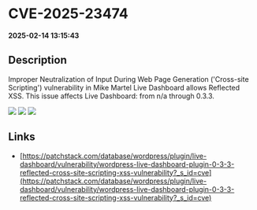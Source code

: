 # CVE-2025-23474

**2025-02-14 13:15:43**

## Description
Improper Neutralization of Input During Web Page Generation ('Cross-site Scripting') vulnerability in Mike Martel Live Dashboard allows Reflected XSS. This issue affects Live Dashboard: from n/a through 0.3.3.

![](https://img.shields.io/static/v1?label=Score&message=7.1&color=red)
![](https://img.shields.io/static/v1?label=Severity&message=HIGH&color=red)
![](https://img.shields.io/static/v1?label=CWE&message=XSS&color=green)

## Links
- [https://patchstack.com/database/wordpress/plugin/live-dashboard/vulnerability/wordpress-live-dashboard-plugin-0-3-3-reflected-cross-site-scripting-xss-vulnerability?_s_id=cve](https://patchstack.com/database/wordpress/plugin/live-dashboard/vulnerability/wordpress-live-dashboard-plugin-0-3-3-reflected-cross-site-scripting-xss-vulnerability?_s_id=cve)

